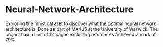 # Neural-Network-Architecture
Exploring the mnist dataset to discover what the optimal neural network architecture is. Done as part of MA4J5 at the University of Warwick.
The project had a limit of 12 pages excluding references
Achieved a mark of 79%
